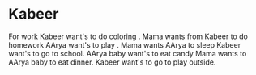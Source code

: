 # Kabeer
For work
Kabeer want's to do coloring .
Mama wants from Kabeer to do homework
AArya want's to play .
Mama wants AArya to sleep
Kabeer want's to go to school.
AArya baby want's to eat candy
Mama wants to AArya baby to eat dinner.
Kabeer want's to go to play outside.
